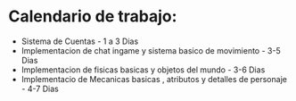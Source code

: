 # Calendario de trabajo:

- Sistema de Cuentas - 1 a 3 Dias
- Implementacion de chat ingame y sistema basico de movimiento - 3-5 Dias
- Implementacion de fisicas basicas y objetos del mundo - 3-6 Dias
- Implementacio de Mecanicas basicas , atributos y detalles de personaje - 4-7 Dias
